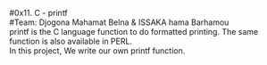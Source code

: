 #0x11. C - printf
</br>
#Team: Djogona Mahamat Belna & ISSAKA hama Barhamou
</br>
printf is the C language function to do formatted printing. The same function is also available in
PERL.
</br>
In this project, We write our own printf function.
</br>

